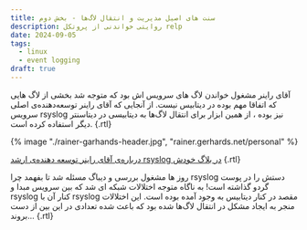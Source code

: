```yaml
---
title: سنت‌ های اصیل مدیریت و انتقال لاگ‌ها - بخش دوم
description: روایتی خواندنی از پروتکل relp
date: 2024-09-05
tags:
  - linux
  - event logging
draft: true
---
```

آقای راینر مشغول خواندن لاگ های سرویس اش بود که متوجه شد بخشی از لاگ هایی که اتفاقا مهم بوده در دیتابیس نیست. از آنجایی که آقای راینر توسعه‌دهنده‌ی اصلی سرویس rsyslog نیز بوده ، از همین ابزار برای انتقال لاگ‌ها به دیتابیسی در دیتاسنتر دیگر استفاده کرده است. {.rtl}

{% image "./rainer-garhands-header.jpg", "rainer.gerhards.net/personal" %}

[درباره‌ی آقای راینر توسعه دهنده‌ی ارشد rsyslog در بلاگ خودش](https://rainer.gerhards.net/personal) {.rtl}

روز ها مشغول بررسی و دیباگ مسئله شد تا بفهمد چرا rsyslog دستش را در پوست گردو گذاشته است! به ناگاه متوجه اختلالات شبکه ای شد که بین سرویس مبدا و rsyslog کنار آن با rsyslog مقصد در کنار دیتابیس به وجود آمده بوده است. این اختلالات منجر به ایجاد مشکل در انتقال لاگ‌ها شده بود که باعث شده تعدادی در این بین از دست بروند... {.rtl}